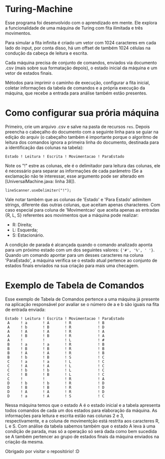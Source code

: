 # Turing-Machine

Esse programa foi desenvolvido com o aprendizado em mente. Ele explora a funcionalidade 
de uma máquina de Turing com fita ilimitada e três movimentos.

Para simular a fita infinita é criado um vetor com 1024 caracteres em cada lado do input,
por conta disso, há um offset de também 1024 células na condução da cabeça de leitura e 
escrita.

Cada máquina precisa de conjunto de comandos, enviados via documento .csv (mais sobre sua 
formatação depois), o estado inicial da máquina e um vetor de estados finais.

Métodos para imprimir o caminho de execução, configurar a fita inicial, coletar informações
da tabela de comandos e a própria execução da máquina, que recebe a entrada para análise
também estão presentes.

# Como configurar sua prória máquina

Primeiro, crie um arquivo .csv e salve na pasta de recursos ```res```. Depois preencha o cabeçalho
do documento com a seguinte linha para se guiar na edição do arquiv (o cabeçalho também é importante
porque o algoritmo de leitura dos comandos ignora a primeira linha do documento, destinada para a
identificação das colunas na tabela):

```Estado ! Leitura ! Escrita ! Movimentacao ! ParaEstado```

Note os "!" estre as colunas, ele é o delimitador para leitura das colunas, ele é necessário para separar
as informações de cada parâmetro (Se a exclamação não te interessar, esse argumento pode ser alterado
em [UniversalMachine.java: linha 38]).

```lineScanner.useDelimiter("!");```

Vale notar também que as colunas de 'Estado' e 'Para Estado' adimitem strings, diferente das outras colunas,
que aceitam apenas characteres. Com caso especial para coluna de 'Movimentcao' que aceita apenas as 
entradas {R, L, S} referentes aos movimentos que a máquina pode realizar:
  - R: Direita;
  - L: Esquerda;
  - S: Estacionário.

A condição de parada é alcançada quando o comando analizado aponta para um próximo estado com um dos seguintes
valores: ```{'#', '%', ' '}```. Quando um comando apontar para um desses caracteres na coluna 'ParaEstado',
a máquina verifica se o estado atual pertence ao conjunto de estados finais enviados na sua criação para
mais uma checagem.

# Exemplo de Tabela de Comandos

Esse exemplo de Tabela de Comandos pertence a uma máquina já presente na aplicação responsável por avaliar se
o número de a e b são iguais na fita de entrada enviada:

```
Estado ! Leitura ! Escrita ! Movimentacao ! ParaEstado
 A     ! a       ! A       ! R            ! B
 A     ! b       ! B       ! R            ! D
 A     ! A       ! A       ! R            ! A
 A     ! B       ! B       ! R            ! A
 A     !         !         ! L            ! #
 B     ! a       ! a       ! R            ! B
 B     ! B       ! B       ! R            ! B
 B     ! A       ! A       ! R            ! B
 B     ! b       ! B       ! S            ! C
 C     ! a       ! a       ! L            ! C
 C     ! A       ! A       ! L            ! C
 C     ! b       ! b       ! L            ! C
 C     ! B       ! B       ! L            ! C
 C     !         !         ! R            ! A
 D     ! b       ! b       ! R            ! D
 D     ! B       ! B       ! R            ! D
 D     ! A       ! A       ! R            ! D
 D     ! a       ! A       ! S            ! C
```

Nessa máquina temos que o estado A é o estado inicial e a tabela apresenta todos comandos de cada um dos estados
para elaboração da máquina. As informações para leitura e escrita estão nas colunas 2 e 3, respectivamente, e
a coluna de movimentção está restrita aos caracteres R, L e S. Com análise da tabela sabemos também que o estado A
leva à uma condição de parada, mas só a operação só será dada como bem sucedida se A também pertencer ao grupo
de estados finais da máquina enviados na criação da mesma.



Obrigado por visitar o repositório! :D
